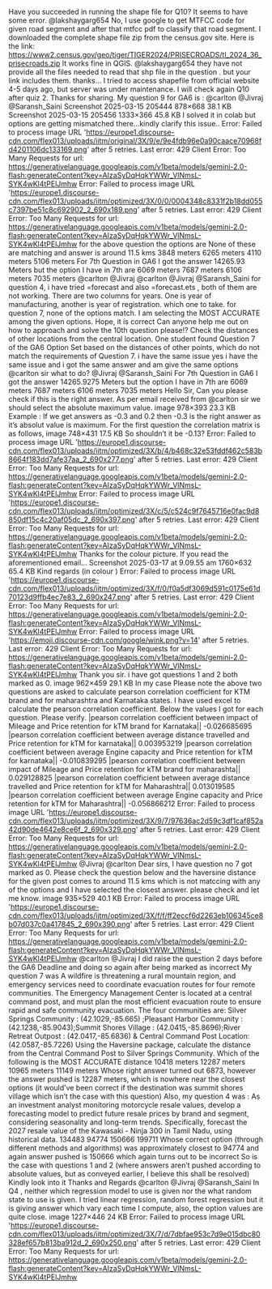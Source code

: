 Have you succeeded in running the shape file for Q10? It seems to have some error. @lakshaygarg654
No, I use google to get MTFCC code for given road segment and  after that mtfcc pdf to classify that road segment.
I  downloaded the complete shape file zip from the census.gov site. Here is the link: https://www2.census.gov/geo/tiger/TIGER2024/PRISECROADS/tl_2024_36_prisecroads.zip It works fine in QGIS. @lakshaygarg654
they have not provide all the files needed to read that shp file in the question . but your link includes them. thanks…
I tried to access shapefile from official website 4-5 days ago, but server was under maintenance. I will check again Q10 after quiz 2. Thanks for sharing.
My question 9 for GA6 is : @carlton @Jivraj @Saransh_Saini Screenshot 2025-03-15 205444 878×668 38.1 KB Screenshot 2025-03-15 205456 1333×366 45.8 KB I solved it in colab but options are getting mismatched there…kindly clarify this issue..
Error: Failed to process image URL 'https://europe1.discourse-cdn.com/flex013/uploads/iitm/original/3X/9/e/9e4fdb96e0a90caace70968fd4201106dc133169.png' after 5 retries. Last error: 429 Client Error: Too Many Requests for url: https://generativelanguage.googleapis.com/v1beta/models/gemini-2.0-flash:generateContent?key=AIzaSyDqHqkYWWr_VlNmsL-SYK4wKl4tPElJmhw
Error: Failed to process image URL 'https://europe1.discourse-cdn.com/flex013/uploads/iitm/optimized/3X/0/0/0004348c8331f2b18dd055c7397be51c8c692902_2_690x189.png' after 5 retries. Last error: 429 Client Error: Too Many Requests for url: https://generativelanguage.googleapis.com/v1beta/models/gemini-2.0-flash:generateContent?key=AIzaSyDqHqkYWWr_VlNmsL-SYK4wKl4tPElJmhw
for the above question the options are None of these are matching and answer is around 11.5 kms 3848 meters 6265 meters 4110 meters 5106 meters
For 7th Question in GA6 I got the answer 14265.93 Meters but the option I have in 7th are 6069 meters 7687 meters 6106 meters 7035 meters @carlton @Jivraj
@carlton @Jivraj @Saransh_Saini for question 4, i have tried =forecast and also =forecast.ets , both of them are not working. There are two columns for years. One is year of manufacturing, another is year of registration. which one to take. for question 7, none of the options match. I am selecting the MOST ACCURATE among the given options. Hope, it is correct
Can anyone help me out on how to approach and solve the 10th question please!?
Check the distances of other locations from the central location. One student found Question 7 of the GA6 Option Set based on the distances of other points, which do not match the requirements of Question 7.
i have the same issue
yes i have the same issue and i got the same answer and am give the same options @carlton sir what to do?
@Jivraj @Saransh_Saini For 7th Question in GA6 I got the answer 14265.9275 Meters but the option I have in 7th are 6069 meters 7687 meters 6106 meters 7035 meters
Hello Sir, Can you please check if this is the right answer. As per email received from @carlton sir we should select the absolute maximum value. image 978×393 23.3 KB Example : If we get answers as -0.3 and 0.2 then -0.3 is the right answer as it’s absolut value is maximum. For the first question the correlation matrix is as follows, image 748×431 17.5 KB So shouldn’t it be -0.13?
Error: Failed to process image URL 'https://europe1.discourse-cdn.com/flex013/uploads/iitm/optimized/3X/b/4/b468c32e53fddf462c583b8664f183dd7afe37aa_2_690x277.png' after 5 retries. Last error: 429 Client Error: Too Many Requests for url: https://generativelanguage.googleapis.com/v1beta/models/gemini-2.0-flash:generateContent?key=AIzaSyDqHqkYWWr_VlNmsL-SYK4wKl4tPElJmhw
Error: Failed to process image URL 'https://europe1.discourse-cdn.com/flex013/uploads/iitm/optimized/3X/c/5/c524c9f7645716e0fac9d8850df15c4c20af05dc_2_690x397.png' after 5 retries. Last error: 429 Client Error: Too Many Requests for url: https://generativelanguage.googleapis.com/v1beta/models/gemini-2.0-flash:generateContent?key=AIzaSyDqHqkYWWr_VlNmsL-SYK4wKl4tPElJmhw
Thanks for the colour picture. If you read the aforementioned email… Screenshot 2025-03-17 at 9.09.55 am 1760×632 65.4 KB Kind regards (in colour )
Error: Failed to process image URL 'https://europe1.discourse-cdn.com/flex013/uploads/iitm/optimized/3X/f/0/f0a5df3069d591c0175e61d70123d9ffb4ec7e83_2_690x247.png' after 5 retries. Last error: 429 Client Error: Too Many Requests for url: https://generativelanguage.googleapis.com/v1beta/models/gemini-2.0-flash:generateContent?key=AIzaSyDqHqkYWWr_VlNmsL-SYK4wKl4tPElJmhw
Error: Failed to process image URL 'https://emoji.discourse-cdn.com/google/wink.png?v=14' after 5 retries. Last error: 429 Client Error: Too Many Requests for url: https://generativelanguage.googleapis.com/v1beta/models/gemini-2.0-flash:generateContent?key=AIzaSyDqHqkYWWr_VlNmsL-SYK4wKl4tPElJmhw
Thank you sir. i have got questions 1 and 2 both marked as 0. image 962×459 29.1 KB In my case Please note the above two questions are asked to calculate pearson correlation coefficient for KTM brand and for maharashtra and Karnataka states. I have used excel to calculate the pearson correlation coefficient. Below the values I got for each question. Please verify. |pearson correlation coefficient between impact of Mileage and Price retention for kTM brand for Karnataka|| -0.026685695 |pearson correlation coefficient between average distance travelled and Price retention for kTM for karnataka|| 0.003953219 |pearson correlation coefficient between average Engine capacity and Price retention for kTM for karnataka|| -0.010839295 |pearson correlation coefficient between impact of Mileage and Price retention for kTM brand for maharashta|| 0.029128825 |pearson correlation coefficient between average distance travelled and Price retention for kTM for Maharashtra|| 0.013019585 |pearson correlation coefficient between average Engine capacity and Price retention for kTM for Maharashtra|| -0.056866212
Error: Failed to process image URL 'https://europe1.discourse-cdn.com/flex013/uploads/iitm/optimized/3X/9/7/97636ac2d59c3df1caf852a42d90de4642e8ce6f_2_690x329.png' after 5 retries. Last error: 429 Client Error: Too Many Requests for url: https://generativelanguage.googleapis.com/v1beta/models/gemini-2.0-flash:generateContent?key=AIzaSyDqHqkYWWr_VlNmsL-SYK4wKl4tPElJmhw
@Jivraj @carlton Dear sirs, I have question no 7 got marked as 0. Please check the question below and the haversine distance for the given post comes to around 11.5 kms which is not matccing with any of the options and I have selected the closest answer. please check and let me know. image 935×529 40.1 KB
Error: Failed to process image URL 'https://europe1.discourse-cdn.com/flex013/uploads/iitm/optimized/3X/f/f/ff2eccf6d2263eb106345ce8b07d037c0a417845_2_690x390.png' after 5 retries. Last error: 429 Client Error: Too Many Requests for url: https://generativelanguage.googleapis.com/v1beta/models/gemini-2.0-flash:generateContent?key=AIzaSyDqHqkYWWr_VlNmsL-SYK4wKl4tPElJmhw
@carlton @Jivraj I did raise the question 2 days before the GA6 Deadline and doing so again after being marked as incorrect My question 7 was A wildfire is threatening a rural mountain region, and emergency services need to coordinate evacuation routes for four remote communities. The Emergency Management Center is located at a central command post, and must plan the most efficient evacuation route to ensure rapid and safe community evacuation. The four communities are: Silver Springs Community : (42.1029,-85.665) ;Pleasant Harbor Community : (42.1238,-85.9043);Summit Shores Village : (42.0415,-85.8696);River Retreat Outpost : (42.0417,-85.6836) & Central Command Post Location: (42.0587,-85.7226) Using the Haversine package, calculate the distance from the Central Command Post to Silver Springs Community. Which of the following is the MOST ACCURATE distance 10418 meters 12287 meters 10965 meters 11149 meters Whose right answer turned out 6873, however the answer pushed is 12287 meters, which is nowhere near the closest options (it would’ve been correct if the destination was summit shores village which isn’t the case with this question) Also, my question 4 was : As an investment analyst monitoring motorcycle resale values, develop a forecasting model to predict future resale prices by brand and segment, considering seasonality and long-term trends. Specifically, forecast the 2027 resale value of the Kawasaki - Ninja 300 in Tamil Nadu, using historical data. 134483 94774 150666 199711 Whose correct option (through different methods and algorithms) was approximately closest to 94774 and again answer pushed is 150666 which again turns out to be incorrect So is the case with questions 1 and 2 (where answers aren’t pushed according to absolute values, but as conveyed earlier, I believe this shall be resolved) Kindly look into it Thanks and Regards
@carlton @Jivraj @Saransh_Saini In Q4 , neither which regression model to use is given nor the what random state to use is given. I tried linear regression, random forest regression but it is giving   answer which vary each time I compute, also, the option values are quite close. image 1227×446 24 KB
Error: Failed to process image URL 'https://europe1.discourse-cdn.com/flex013/uploads/iitm/optimized/3X/7/d/7dbfae953c7d9e015dbc80328ef657b813ba912d_2_690x250.png' after 5 retries. Last error: 429 Client Error: Too Many Requests for url: https://generativelanguage.googleapis.com/v1beta/models/gemini-2.0-flash:generateContent?key=AIzaSyDqHqkYWWr_VlNmsL-SYK4wKl4tPElJmhw
